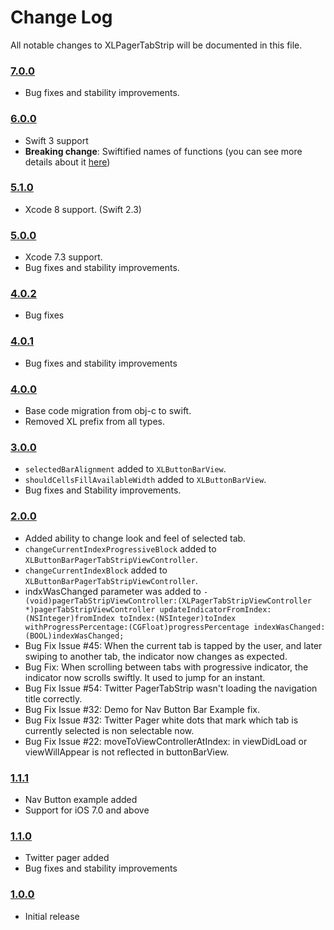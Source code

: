 # Change Log
All notable changes to XLPagerTabStrip will be documented in this file.

### [7.0.0](https://github.com/xmartlabs/XLPagerTabStrip/releases/tag/7.0.0)

* Bug fixes and stability improvements. 

### [6.0.0](https://github.com/xmartlabs/XLPagerTabStrip/releases/tag/5.0.0)

* Swift 3 support
* **Breaking change**: Swiftified names of functions (you can see more details about it [here](https://github.com/xmartlabs/XLPagerTabStrip/Migration.md))

### [5.1.0](https://github.com/xmartlabs/XLPagerTabStrip/releases/tag/5.0.0)

* Xcode 8 support. (Swift 2.3)

### [5.0.0](https://github.com/xmartlabs/XLPagerTabStrip/releases/tag/5.0.0)

* Xcode 7.3 support.
* Bug fixes and stability improvements.

### [4.0.2](https://github.com/xmartlabs/XLPagerTabStrip/releases/tag/4.0.2)

* Bug fixes

### [4.0.1](https://github.com/xmartlabs/XLPagerTabStrip/releases/tag/4.0.1)

* Bug fixes and stability improvements

### [4.0.0](https://github.com/xmartlabs/XLPagerTabStrip/releases/tag/4.0.0)
<!-- Released on 2016-01-20. -->

* Base code migration from obj-c to swift.
* Removed XL prefix from all types.

### [3.0.0](https://github.com/xmartlabs/XLPagerTabStrip/releases/tag/3.0.0)

* `selectedBarAlignment` added to `XLButtonBarView`.
* `shouldCellsFillAvailableWidth` added to `XLButtonBarView`.
* Bug fixes and Stability improvements.

### [2.0.0](https://github.com/xmartlabs/XLPagerTabStrip/releases/tag/v2.0.0)

* Added ability to change look and feel of selected tab.
* `changeCurrentIndexProgressiveBlock` added to `XLButtonBarPagerTabStripViewController`.
* `changeCurrentIndexBlock` added to `XLButtonBarPagerTabStripViewController`.
* indxWasChanged parameter was added to `-(void)pagerTabStripViewController:(XLPagerTabStripViewController *)pagerTabStripViewController updateIndicatorFromIndex:(NSInteger)fromIndex toIndex:(NSInteger)toIndex withProgressPercentage:(CGFloat)progressPercentage indexWasChanged:(BOOL)indexWasChanged;`
* Bug Fix Issue #45: When the current tab is tapped by the user, and later swiping to another tab, the indicator now changes as expected.
* Bug Fix: When scrolling between tabs with progressive indicator, the indicator now scrolls swiftly. It used to jump for an instant.
* Bug Fix Issue #54: Twitter PagerTabStrip wasn't loading the navigation title correctly.
* Bug Fix Issue #32: Demo for Nav Button Bar Example fix.
* Bug Fix Issue #32: Twitter Pager white dots that mark which tab is currently selected is non selectable now.
* Bug Fix Issue #22: moveToViewControllerAtIndex: in viewDidLoad or viewWillAppear is not reflected in buttonBarView.

### [1.1.1](https://github.com/xmartlabs/XLPagerTabStrip/releases/tag/v1.1.1)

* Nav Button example added
* Support for iOS 7.0 and above

### [1.1.0](https://github.com/xmartlabs/XLPagerTabStrip/releases/tag/v1.1.0)

* Twitter pager added
* Bug fixes and stability improvements

### [1.0.0](https://github.com/xmartlabs/XLPagerTabStrip/releases/tag/v1.0.0)

* Initial release
